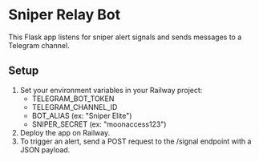 # Sniper Relay Bot

This Flask app listens for sniper alert signals and sends messages to a Telegram channel.

## Setup

1. Set your environment variables in your Railway project:
   - TELEGRAM_BOT_TOKEN
   - TELEGRAM_CHANNEL_ID
   - BOT_ALIAS (ex: "Sniper Elite")
   - SNIPER_SECRET (ex: "moonaccess123")
2. Deploy the app on Railway.
3. To trigger an alert, send a POST request to the /signal endpoint with a JSON payload.
